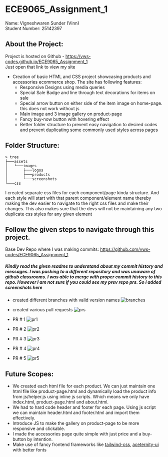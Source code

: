 # ECE9065_Assignment_1

Name: Vigneshwaren Sunder (Vinn) \
Student Number: 25142397

## About the Project:
Project is hosted on Github - https://vws-codes.github.io/ECE9065_Assignment_1 \
Just open that link to view my site

- Creation of basic HTML and CSS project showcasing products and accessories ecommerce shop. The site has following features:
    - Responsive Designs using media queries
    - Special Sale Badge and line through text decorations for items on sale
    - Special arrow button on either side of the item image on home-page. this does not work without js
    - Main image and 3 image gallery on product-page
    - Fancy buy-now button with hovering effect
    - Better folder structure to prevent easy navigation to desired codes and prevent duplicating some commonly used styles across pages

## Folder Structure:
```
> tree
├───assets
│   └───images
│       ├───logos
│       ├───products
│       └───screenshots
└───css
```

I created separate css files for each component/page kinda structure. And each style will start with that parent component/element name thereby making the dev
easier to navigate to the right css files and make their changes. This also makes sure that the devs will not be maintaining any two duplicate css styles for any
given element

## Follow the given steps to navigate through this project.

Base Dev Repo where I was making commits: https://github.com/vws-codes/ECE9065_Assignment_1

##### Kindly read the given readme to understand about my commit history and messages. I was pushing to a different repository and was unaware of github classrooms. I was able to merge with proper commit history to this repo. However I am not sure if you could see my prev repo prs. So i added screenshots here

- created different branches with valid version names
![branches](https://github.com/ECE9065-2024-UWO/ece9065-24-lab1-assignment-vws-codes/blob/main/assets/images/screenshots/branches.png)

- created various pull requests
![prs](https://github.com/ECE9065-2024-UWO/ece9065-24-lab1-assignment-vws-codes/blob/main/assets/images/screenshots/pullrequests.png)

- PR # 1
![pr1](https://github.com/ECE9065-2024-UWO/ece9065-24-lab1-assignment-vws-codes/blob/main/assets/images/screenshots/pr1.png)

- PR # 2
![pr2](https://github.com/ECE9065-2024-UWO/ece9065-24-lab1-assignment-vws-codes/blob/main/assets/images/screenshots/pr2.png)

- PR # 3
![pr3](https://github.com/ECE9065-2024-UWO/ece9065-24-lab1-assignment-vws-codes/blob/main/assets/images/screenshots/pr3.png)

- PR # 4
![pr4](https://github.com/ECE9065-2024-UWO/ece9065-24-lab1-assignment-vws-codes/blob/main/assets/images/screenshots/pr4.png)

- PR # 5
![pr5](https://github.com/ECE9065-2024-UWO/ece9065-24-lab1-assignment-vws-codes/blob/main/assets/images/screenshots/pr5.png)


## Future Scopes:
- We created each html file for each product. We can just maintain one html file like product-page.html and dynamically load the product info from js/helper.js using inline js scripts. Which means we only have index.html, product-page.html and about.html.
- We had to hard code header and footer for each page. Using js script we can maintain header.html and footer.html and import them effectively.
- Introduce JS to make the gallery on product-page to be more responsive and clickable.
- I made the accessories page quite simple with just price and a buy-button by intention.
- Make use of fancy frontend frameworks like [tailwind-css](https://tailwindcss.com/), [aceternity-ui](https://ui.aceternity.com/) with better fonts
